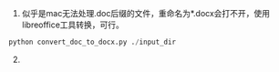 1. 似乎是mac无法处理.doc后缀的文件，重命名为*.docx会打不开，使用libreoffice工具转换，可行。
```python
python convert_doc_to_docx.py ./input_dir
```
2. 